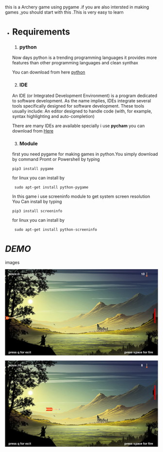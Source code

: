 this is a Archery game using pygame .if you are also intersted in making games ,you should start with this .This is very easy to learn
  
- # Requirements

   1. ### **python**
    
    Now days python is a trending programming languages it provides more features than other programming languages and clean synthax

    You can download from here [python](https://www.python.org/downloads/)

   2. ### **IDE**

    An IDE (or Integrated Development Environment) is a program dedicated to software development. As the name implies, IDEs integrate several tools specifically designed for software development. These tools usually include: An editor designed to handle code (with, for example, syntax highlighting and auto-completion)

    There are many IDEs are available specially i use **pycham** you can download from [Here](https://www.jetbrains.com/pycharm/download/)
   
    3. ### **Module**

    first you need pygame for making games in python.You simply download by command Promt or Powershell by typing 
    
    ```
    pip3 install pygame 
    ```
    for linux you can install by
    ```
     sudo apt-get install python-pygame
     ```


    In this game i use  screeninfo module to get system screen resolution You Can install by typing 

    ```
    pip3 install screeninfo
    ```
    for linux you can install by
    ```
     sudo apt-get install python-screeninfo
     ```

# _DEMO_
images

![demo1](demo1.png)

![demo1](demo2.png)




  
    
